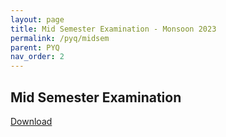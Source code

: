 ```yaml
---
layout: page
title: Mid Semester Examination - Monsoon 2023
permalink: /pyq/midsem
parent: PYQ
nav_order: 2
---
```


## Mid Semester Examination
[Download](https://karthikv1392.github.io/cs3301_osn/resources/pyq/midsem_2023.pdf)